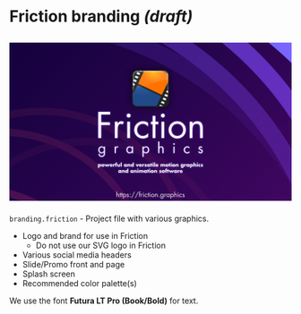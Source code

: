 # Friction branding *(draft)*

![Branding](branding.png)
---

`branding.friction` - Project file with various graphics.

* Logo and brand for use in Friction
  * Do not use our SVG logo in Friction
* Various social media headers
* Slide/Promo front and page
* Splash screen
* Recommended color palette(s)

We use the font **Futura LT Pro (Book/Bold)** for text.